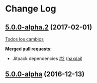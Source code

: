 # Change Log

## [5.0.0-alpha.2](https://github.com/SemanticWebBuilder/SWB3Resources/tree/5.0.0-alpha.2) (2017-02-01)
[Todos los cambios](https://github.com/SemanticWebBuilder/SWB3Resources/compare/5.0.0-alpha...5.0.0-alpha.2)

**Merged pull requests:**

- Jitpack dependencies [\#2](https://github.com/SemanticWebBuilder/SWB3Resources/pull/2) ([haxdai](https://github.com/haxdai))

## [5.0.0-alpha](https://github.com/SemanticWebBuilder/SWB3Resources/tree/5.0.0-alpha) (2016-12-13)
